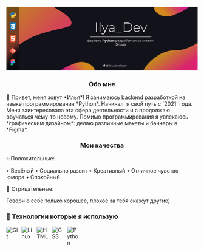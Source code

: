 <p align="center"><img src="https://github.com/Ilya-Digital/Ilya-Digital/blob/main/Header.jpg"></img></p>

### <p align="center">Обо мне</p>

<p>👋 Привет, меня зовут *Илья*! Я занимаюсь backend разработкой на языке программирования *Python*.  Начинал  я свой путь с `2021` года. Меня заинтересовала эта сфера деятельности и я продолжаю обучаться чему-то новому. Помимо программирования я увлекаюсь *графическим дизайном*: делаю различные макеты и баннеры в *Figma*.</p>

### <p align="center">Мои качества</p>

<p>✨Положительные:

• Весёлый 
• Социально развит
• Креативный
• Отличное чувство юмора
• Спокойный

🥀 Отрицательные:

Говори о себе только хорошее, плохое за тебя скажут другие)</p>

### 🧰 Технологии которые я использую

<img align="left" alt="Git" width="30px" style="padding-right:10px;" src="https://cdn.jsdelivr.net/gh/devicons/devicon/icons/git/git-original.svg" />
<img align="left" alt="Linux" width="30px" style="padding-right:10px;" src="https://cdn.jsdelivr.net/gh/devicons/devicon/icons/linux/linux-original.svg" />
<img align="left" alt="HTML" width="30px" style="padding-right:10px;" src="https://cdn.jsdelivr.net/gh/devicons/devicon/icons/html5/html5-plain.svg" />
<img align="left" alt="CSS" width="30px" style="padding-right:10px;" src="https://cdn.jsdelivr.net/gh/devicons/devicon/icons/css3/css3-plain.svg" />
<img align="left" alt="Python" width="30px" style="padding-right:10px;" src="https://cdn.jsdelivr.net/gh/devicons/devicon/icons/python/python-plain.svg" />

